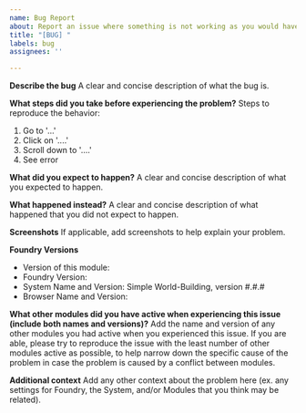 ```yaml
---
name: Bug Report
about: Report an issue where something is not working as you would have expected
title: "[BUG] "
labels: bug
assignees: ''

---
```


**Describe the bug**
A clear and concise description of what the bug is.

**What steps did you take before experiencing the problem?**
Steps to reproduce the behavior:
1. Go to '...'
2. Click on '....'
3. Scroll down to '....'
4. See error

**What did you expect to happen?**
A clear and concise description of what you expected to happen.

**What happened instead?**
A clear and concise description of what happened that you did not expect to happen.

**Screenshots**
If applicable, add screenshots to help explain your problem.

**Foundry Versions**
 - Version of this module:
 - Foundry Version:
 - System Name and Version: Simple World-Building, version #.#.#
 - Browser Name and Version:

**What other modules did you have active when experiencing this issue (include both names and versions)?**
Add the name and version of any other modules you had active when you experienced this issue. If you are able, please try to reproduce the issue with the least number of other modules active as possible, to help narrow down the specific cause of the problem in case the problem is caused by a conflict between modules.

**Additional context**
Add any other context about the problem here (ex. any settings for Foundry, the System, and/or Modules that you think may be related).
